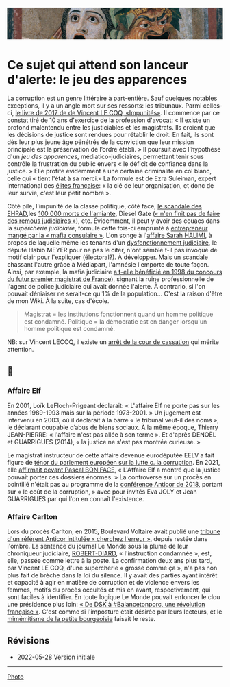 ![img](../_aux/theatr_Commons.png)
# Ce sujet qui attend son lanceur d'alerte: le jeu des apparences

La corruption est un genre littéraire à part-entière. Sauf quelques notables exceptions, il y a un angle mort sur ses ressorts: les tribunaux. Parmi celles-ci, [le livre de 2017 de de Vincent LE COQ, «Impunités»](./bib-gen.md#impunites). Il commence par ce constat tiré de 10 ans d'exercice de la profession d'avocat:  « Il existe un profond malentendu entre les justiciables et les magistrats. Ils croient que les décisions de justice sont rendues pour rétablir le droit. En fait, ils sont dès leur plus jeune âge pénétrés de la conviction que leur mission principale est la préservation de l’ordre établi. » Il poursuit avec l'hypothèse d'un _jeu des apparences_, médiatico-judiciaires, permettant tenir sous contrôle la frustration du public envers « le déficit de confiance dans la justice. » Elle profite évidemment à une certaine criminalité en col blanc, celle qui « tient l'état à sa merci.» La formule est de Ezra Suleiman, expert international des [élites française](./bib-gen.mdsuleim1979): « la clé de leur organisation, et donc de leur survie, c'est leur petit nombre ». 

Côté pile, l'impunité de la classe politique, côté face, [le scandale des EHPAD](./bib-gen.md#FIdeposs),les [100 000 morts de l'amiante](./bib-gen.md#amiante), Diesel Gate ([« n'en finit pas de faire des remous judiciaires »](./bib-gen.md#TFdieselgate)), etc.  Évidemment, il peut y avoir des couacs dans la _supercherie judiciaire_,  formule cette fois-ci emprunté à [entrepreneur mangé par la « mafia consulaire »](./bib-gen.md#pardo2018superch). L'on songe à l'[affaire Sarah HALIMI](bastuck2022deni), à propos de laquelle même les tenants d'un [dysfonctionnement judiciaire](./bib-loi.md#fautelourde), le député Habib MEYER pour ne pas le citer, n'ont semble t-il pas invoqué de motif clair pour l'expliquer (électoral?). À développer. Mais un scandale chassant l'autre grâce à Médiapart, l'amnésie l'emporte de toute façon. Ainsi, par exemple, la mafia judiciaire [a t-elle bénéficié en 1998 du concours du futur premier magistrat de France](./bib-gen.md#degaudem1998albinm)), signant la ruine professionnelle de l'agent de police judiciaire qui avait donnée l'alerte. À contrario, si l'on pouvait déniaiser ne serait-ce qu'1% de la population... C'est la raison d'être de mon Wiki. À la suite, cas d'école.

> Magistrat = les institutions fonctionnent quand un homme politique est condamné.&#xD;
> Politique = la démocratie est en danger lorsqu'un homme politique est condamné.

NB: sur Vincent LECOQ, il existe un [arrêt de la cour de cassation](./bib-loi.md#csnlecoq) qui mérite attention.

## 📁
### <a id="elf"></a>Affaire Elf
En 2001, Loïk LeFloch-Prigeant déclarait: « L'affaire Elf ne porte pas sur les années 1989-1993 mais sur la période 1973-2001. » Un jugement est intervenu en 2003, où il déclarait à la barre « le tribunal veut-il des noms », le déclarant coupable d’abus de biens sociaux. <!-- à laquelle a succédé la société Total Lubrifiants, à hauteur de 95 000 000 FF, soit 14 482 656 euros. Sur les intérêts civils, M. X a été condamné solidairement avec plusieurs autres personnes à payer à la société Total Lubrifiants la somme principale de 13 795 541 euros, outre intérêts au taux légal, capitalisation des intérêts et indemnités de procédure.--> À la même époque,  Thierry JEAN-PIERRE:  « l'affaire n'est pas allée à son terme ». Et d'après DENOËL et GUARRIGUES (2014), « la justice ne s'est pas montrée curieuse. »

Le magistrat instructeur de cette affaire devenue eurodéputée EELV a fait figure de [ténor du parlement européen sur la lutte c. la corruption](https://www.icrict.com/icrict-in-thenews/2019/5/21/fighting-for-a-europe-of-tax-justice). En 2021, elle [affirmait devant Pascal BONIFACE](./bib-gen.md#jolyboniface),  « L'Affaire Elf a montré que la justice pouvait porter ces dossiers énormes. » La controverse sur un procès en pointillé n'était pas au programme de la [conférence Anticor de 2018](anticor92joly.md), portant sur « le coût de la corruption, » avec pour invités Eva JOLY et Jean GUARRIGUES par qui l'on en connaît l'existence.

### <a id="carlton"></a>Affaire Carlton
Lors du procès Carlton, en 2015, Boulevard Voltaire avait publié une [tribune d'un référent Anticor intitulée « cherchez l'erreur »](#decrop2015carlton), depuis restée dans l'ombre. La sentence du journal Le Monde sous la plume de leur chroniqueur judiciaire, [ROBERT-DIARD](https://www.lemonde.fr/signataires/pascale-robert-diard/), « l'instruction condamnée », est, elle, passée comme lettre à la poste. La confirmation deux ans plus tard, par Vincent LE COQ, d'une supercherie « grosse comme ça », n'a pas non plus fait de brèche dans la loi du silence. Il y avait des parties ayant intérêt et capacité à agir en matière de corruption et de violence envers les femmes, motifs du procès occultés et mis en avant, respectivement, qui sont faciles à identifier.  En toute logique Le Monde pouvait enfoncer le clou une présidence plus loin: [« De DSK à #Balancetonporc, une révolution française »](dskbalance). C'est comme si l'imposture était désirée par leurs lecteurs, et le [mimémitisme de la petite bourgeoisie](./bib-gen.md#anosamis) faisait le reste.

<!-- 

🚧

### <a>carlton</a>Affaire Sarah HALIMI

Dans l'audition de la juge d'instruction par la commission d'enquête, la question de compléter le chef d'accusation de circonstance aggravante d'antisémitisme est revenue comme un léitmotiv, ne sachant si cela avait été fait, et is la juge d'instruction avait ce pouvoir. 

. Or il a leur a fallu deux heures trente pour faire une perçée la 

        Morlighem
        
        Ne pas aller au delà de votre saisine: «Est-ce un choix de votre part ou une limitation du champ d'investigation qui est imposé ? Je rappelerais que votre réponse se centralisent autour du trouble mental de [Traoré]»
        
        L: le juge d'instruction ne peut s'autosaisir. J'ai moi même fait une ordonnance ... commission rogatoire qui a été effectivement décidé du caractère antisémite envisagé ça a été fait. ... sauf une circonstance aggravante peut être retenue.
        
        Morlighem.
        
        Vous n'avez aucune possibilité. Avez vous manifesté d'aller au delà de la saisine? Témoins que vous vous n'avez pas entendus. Il me semble naturel que le champ
        
        02:32:00
        
        L: lorsque le magistrat instructeur estime que le champ soit étendu, il fait une ordonnance de soit communiqué. Elle a été faite au parquet qui nous a saisi du caractère antisémite du crime. Oct/2017.
        
        Morighem.
        
        Vous me confirmez que vous n'aviez pas le pouvoir?
        
        L: c'est exactement le contraire que je viens de vous dire.


lui même demander au procureur un réquisitoire supplétif, en l'occurence pour y  circonstance aggravante d'antisémitisme, ça n'est pas sérieux: c'est bien ce qui s'est passé 

-->

## Révisions
* 2022-05-28 Version initiale

---
[Photo](cewiki-attrib.md#theatr)
